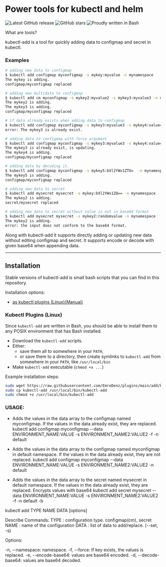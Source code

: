 # Power tools for kubectl and helm

![Latest GitHub release](https://img.shields.io/github/release/EmreDenz/plugins.svg)
![GitHub stars](https://img.shields.io/github/stars/EmreDenz/plugins.svg?label=github%20stars)
![Proudly written in Bash](https://img.shields.io/badge/written%20in-bash-ff69b4.svg)

What are tools?

kubectl-add is a tool for quickly adding data to configmap and secret in kubectl.

### Examples

```sh
# adding new data to configmap
$ kubectl add configmap myconfigmap -s mykey:myvalue -n mynamespace
The mykey is adding.
configmap/myconfigmap replaced

# adding new multidata to configmap
$ kubectl add cm myconfigmap -s mykey2:myvalue2 -s mykey3:myvalue3 -n mynamespace
The mykey2 is adding.
The mykey3 is adding.
configmap/myconfigmap replaced

# if data already exists when adding data to configmap
$ kubectl add configmap myconfigmap -s mykey3:myvalue3 -s mykey4:value4  -n mynamespace
error: The mykey3 is already exist.

# adding data to configmap with force argument
$ kubectl add configmap myconfigmap -s mykey3:myvalue3 -s mykey4:value4  -n mynamespace -f
The mykey3 is already exist, is updating.
The mykey4 is adding.
configmap/myconfigmap replaced

# adding data by decoding it.
$ kubectl add configmap myconfigmap -s mykey5:bXl2YWx1ZTU=  -n mynamespace -d
The mykey5 is adding.
configmap/myconfigmap replaced

# adding new data to secret
$ kubectl add mysecret mysecret -s mykey:bXl2YWx1ZQ== -n mynamespace
The mykey2 is adding.
secret/mysecret replaced

# adding new data to secret without value is not in base64 format
$ kubectl add mysecret mysecret -s mykey2:randomvalue -n mynamespace
The mykey2 is adding.
error: the input does not conform to the base64 format.

```

Along with kubectl-add it supports directly adding or updating new data without editing configmap and secret. It supports encode or decode with given base64 when appending data.

-----

## Installation

Stable versions of kubectl-add is small bash scripts that you can find in this repository.

Installation options:

- [as kubectl plugins (Linux)(Manual)](#kubectl-plugins-linux)

### Kubectl Plugins (Linux)

Since `kubectl-add` are written in Bash, you should be able to install
them to any POSIX environment that has Bash installed.

- Download the `kubectl-add` scripts.
- Either:
    - save them all to somewhere in your `PATH`,
    - or save them to a directory, then create symlinks to `kubectl-add` from somewhere in your `PATH`, like `/usr/local/bin`
- Make `kubectl-add` executable (`chmod +x ...`)

Example installation steps:

``` bash
sudo wget https://raw.githubusercontent.com/EmreDenz/plugins/main/add/kubectl-add
sudo cp kubectl-add /usr/local/bin/kubectl-add
sudo chmod +x /usr/local/bin/kubectl-add
```

### USAGE:

* Adds the values in the data array to the configmap named myconfigmap. If the values in the data already exist, they are replaced.
  kubectl add configmap myconfigmap --data ENVIRONMENT_NAME:VALUE -s ENVIRONMENT_NAME2:VALUE2 -f -n default

* Adds the values in the data array to the configmap named myconfigmap in default namespace. If the values in the data already exist, they are not replaced.
  kubectl add configmap myconfigmap --data ENVIRONMENT_NAME:VALUE -s ENVIRONMENT_NAME2:VALUE2 -n default

* Adds the values in the data array to the secret named mysecret in default namespace. If the values in the data already exist, they are replaced. Encrypts values with base64
  kubectl add secret mysecret --data ENVIRONMENT_NAME:VALUE -s ENVIRONMENT_NAME2:VALUE2 -f -n default -b

kubectl add TYPE NAME DATA [options]

Describe Commands:
TYPE                       : configuration type. configmap(cm), secret
NAME                       : name of the configuration
DATA                       : list of data to add/replace. (--set, -s)

Options:

-n, --namespace: namespace.
-f, --force: If key exists, the values is replaced.
-e, --encode-base64: values are base64 encoded.
-d, --decode-base64: values are base64 decoded.

